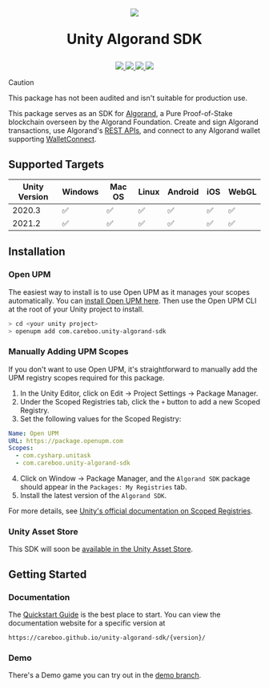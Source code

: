 <h1 align="center">
<img src="Documentation~/images/logo_256.png"/>

Unity Algorand SDK

</h1>
<p align="center">
  <a href="LICENSE.md">
    <img src="https://img.shields.io/github/license/CareBoo/unity-algorand-sdk"/>
  </a>
  <a href="https://github.com/CareBoo/unity-algorand-sdk/actions/workflows/test.yaml">
    <img src="https://img.shields.io/github/workflow/status/careboo/unity-algorand-sdk/Unity%20Tests/main?label=tests"/>
  </a>
  <a href="https://www.npmjs.com/package/com.careboo.unity-algorand-sdk">
    <img src="https://img.shields.io/npm/v/com.careboo.unity-algorand-sdk"/>
  </a>
  <a href="https://openupm.com/packages/com.careboo.unity-algorand-sdk/">
    <img src="https://img.shields.io/npm/v/com.careboo.unity-algorand-sdk?label=openupm&registry_uri=https://package.openupm.com"/>
  </a>
</p>

> [!Caution]
> This package has not been audited and isn't suitable for production use.

This package serves as an SDK for [Algorand](https://www.algorand.com/), a Pure Proof-of-Stake blockchain overseen by the Algorand Foundation.
Create and sign Algorand transactions, use Algorand's [REST APIs](https://developer.algorand.org/docs/rest-apis/restendpoints/),
and connect to any Algorand wallet supporting [WalletConnect](https://developer.algorand.org/docs/get-details/walletconnect/).

## Supported Targets

| Unity Version | Windows            | Mac OS             | Linux              | Android            | iOS                | WebGL              |
| ------------- | ------------------ | ------------------ | ------------------ | ------------------ | ------------------ | ------------------ |
| 2020.3        | :white_check_mark: | :white_check_mark: | :white_check_mark: | :white_check_mark: | :white_check_mark: | :white_check_mark: |
| 2021.2        | :white_check_mark: | :white_check_mark: | :white_check_mark: | :white_check_mark: | :white_check_mark: | :white_check_mark: |

## Installation

### Open UPM

The easiest way to install is to use Open UPM as it manages your scopes automatically.
You can [install Open UPM here](https://openupm.com/docs/getting-started.html).
Then use the Open UPM CLI at the root of your Unity project to install.

```sh
> cd <your unity project>
> openupm add com.careboo.unity-algorand-sdk
```

### Manually Adding UPM Scopes

If you don't want to use Open UPM, it's straightforward to manually add the UPM registry scopes
required for this package.

1. In the Unity Editor, click on Edit -> Project Settings -> Package Manager.
2. Under the Scoped Registries tab, click the `+` button to add a new Scoped Registry.
3. Set the following values for the Scoped Registry:

```yml
Name: Open UPM
URL: https://package.openupm.com
Scopes:
  - com.cysharp.unitask
  - com.careboo.unity-algorand-sdk
```

4. Click on Window -> Package Manager, and the `Algorand SDK` package should appear in the
   `Packages: My Registries` tab.
5. Install the latest version of the `Algorand SDK`.

For more details, see [Unity's official documentation on Scoped Registries](https://docs.unity3d.com/Manual/upm-scoped.html).

### Unity Asset Store

This SDK will soon be [available in the Unity Asset Store](https://u3d.as/2GBr).

## Getting Started

### Documentation

The [Quickstart Guide](Documentation~/quickstart.md) is the best place to start. You can view
the documentation website for a specific version at

```
https://careboo.github.io/unity-algorand-sdk/{version}/
```

### Demo

There's a Demo game you can try out in the [demo branch](https://github.com/CareBoo/unity-algorand-sdk/tree/demo).
